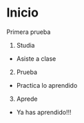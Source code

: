 # Inicio
Primera prueba
1. Studia
  * Asiste a clase
2. Prueba
  * Practica lo aprendido
3. Aprede
  * Ya has aprendido!!!
